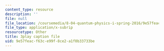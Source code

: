 ```yaml
---
content_type: resource
description: ''
file: null
file_location: /coursemedia/8-04-quantum-physics-i-spring-2016/9e57feacf63ce99f8ce2a1f0b33733be_byEaU9ILHmw.srt
file_type: application/x-subrip
resourcetype: Other
title: 3play caption file
uid: 9e57feac-f63c-e99f-8ce2-a1f0b33733be
---
```

